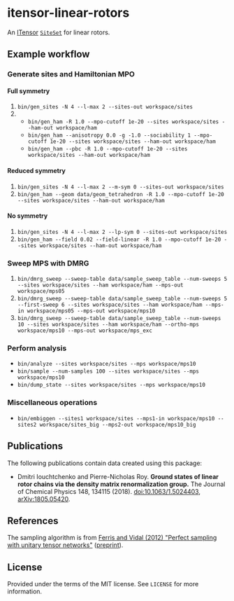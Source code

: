 # itensor-linear-rotors

An [ITensor](http://itensor.org/) [`SiteSet`](http://itensor.org/docs.cgi?page=classes/siteset) for linear rotors.


## Example workflow

### Generate sites and Hamiltonian MPO

#### Full symmetry

1. `bin/gen_sites -N 4 --l-max 2 --sites-out workspace/sites`
1.
   * `bin/gen_ham -R 1.0 --mpo-cutoff 1e-20 --sites workspace/sites --ham-out workspace/ham`
   * `bin/gen_ham --anisotropy 0.0 -g -1.0 --sociability 1 --mpo-cutoff 1e-20 --sites workspace/sites --ham-out workspace/ham`
   * `bin/gen_ham --pbc -R 1.0 --mpo-cutoff 1e-20 --sites workspace/sites --ham-out workspace/ham`

#### Reduced symmetry

1. `bin/gen_sites -N 4 --l-max 2 --m-sym 0 --sites-out workspace/sites`
1. `bin/gen_ham --geom data/geom_tetrahedron -R 1.0 --mpo-cutoff 1e-20 --sites workspace/sites --ham-out workspace/ham`

#### No symmetry

1. `bin/gen_sites -N 4 --l-max 2 --lp-sym 0 --sites-out workspace/sites`
1. `bin/gen_ham --field 0.02 --field-linear -R 1.0 --mpo-cutoff 1e-20 --sites workspace/sites --ham-out workspace/ham`

### Sweep MPS with DMRG

1. `bin/dmrg_sweep --sweep-table data/sample_sweep_table --num-sweeps 5 --sites workspace/sites --ham workspace/ham --mps-out workspace/mps05`
1. `bin/dmrg_sweep --sweep-table data/sample_sweep_table --num-sweeps 5 --first-sweep 6 --sites workspace/sites --ham workspace/ham --mps-in workspace/mps05 --mps-out workspace/mps10`
1. `bin/dmrg_sweep --sweep-table data/sample_sweep_table --num-sweeps 10 --sites workspace/sites --ham workspace/ham --ortho-mps workspace/mps10 --mps-out workspace/mps_exc`

### Perform analysis

* `bin/analyze --sites workspace/sites --mps workspace/mps10`
* `bin/sample --num-samples 100 --sites workspace/sites --mps workspace/mps10`
* `bin/dump_state --sites workspace/sites --mps workspace/mps10`

### Miscellaneous operations

* `bin/embiggen --sites1 workspace/sites --mps1-in workspace/mps10 --sites2 workspace/sites_big --mps2-out workspace/mps10_big`


## Publications

The following publications contain data created using this package:

* Dmitri Iouchtchenko and Pierre-Nicholas Roy. **Ground states of linear rotor chains via the density matrix renormalization group.** The Journal of Chemical Physics 148, 134115 (2018). [doi:10.1063/1.5024403](https://aip.scitation.org/doi/abs/10.1063/1.5024403), [arXiv:1805.05420](https://arxiv.org/abs/1805.05420).


## References

The sampling algorithm is from [Ferris and Vidal (2012) "Perfect sampling with unitary tensor networks"](https://journals.aps.org/prb/abstract/10.1103/PhysRevB.85.165146) ([preprint](https://arxiv.org/abs/1201.3974)).


## License

Provided under the terms of the MIT license.
See `LICENSE` for more information.
